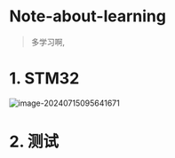 # Note-about-learning

> 多学习啊,

# 1. STM32

![image-20240715095641671](https://gitee.com/wheremy/blog-image/raw/master/img/20240715095648.png)

# 2. 测试